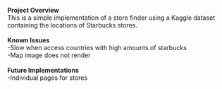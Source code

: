 **Project Overview**<br />
This is a simple implementation of a store finder using a Kaggle dataset containing the locations of Starbucks stores.<br />
<br />
**Known Issues**<br />
-Slow when access countries with high amounts of starbucks<br />
-Map image does not render<br />
<br />
**Future Implementations**<br />
-Individual pages for stores

